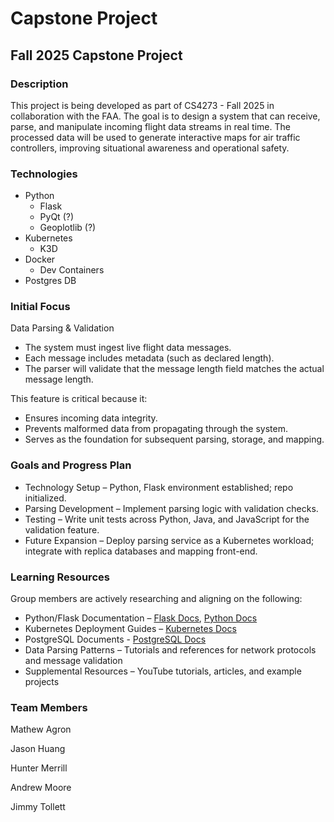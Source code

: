 # Capstone Project

## Fall 2025 Capstone Project

### Description
This project is being developed as part of CS4273 - Fall 2025 in collaboration with the FAA. The goal is to design a system that can receive, parse, and manipulate incoming flight data streams in real time. The processed data will be used to generate interactive maps for air traffic controllers, improving situational awareness and operational safety.

### Technologies

* Python
    * Flask
    * PyQt (?)
    * Geoplotlib (?)
* Kubernetes
    * K3D
* Docker
    * Dev Containers
* Postgres DB

### Initial Focus
Data Parsing & Validation
* The system must ingest live flight data messages.
* Each message includes metadata (such as declared length).
* The parser will validate that the message length field matches the actual message length.

This feature is critical because it:
* Ensures incoming data integrity.
* Prevents malformed data from propagating through the system.
* Serves as the foundation for subsequent parsing, storage, and mapping.

### Goals and Progress Plan
* Technology Setup – Python, Flask environment established; repo initialized.
* Parsing Development – Implement parsing logic with validation checks.
* Testing – Write unit tests across Python, Java, and JavaScript for the validation feature.
* Future Expansion – Deploy parsing service as a Kubernetes workload; integrate with replica databases and mapping front-end.

### Learning Resources
Group members are actively researching and aligning on the following:
* Python/Flask Documentation – [Flask Docs](https://flask.palletsprojects.com/), [Python Docs](https://docs.python.org/3/)
* Kubernetes Deployment Guides – [Kubernetes Docs](https://kubernetes.io/docs/home/)
* PostgreSQL Documents - [PostgreSQL Docs](https://www.postgresql.org/docs/17/index.html)
* Data Parsing Patterns – Tutorials and references for network protocols and message validation
* Supplemental Resources – YouTube tutorials, articles, and example projects


### Team Members

Mathew Agron

Jason Huang

Hunter Merrill

Andrew Moore

Jimmy Tollett